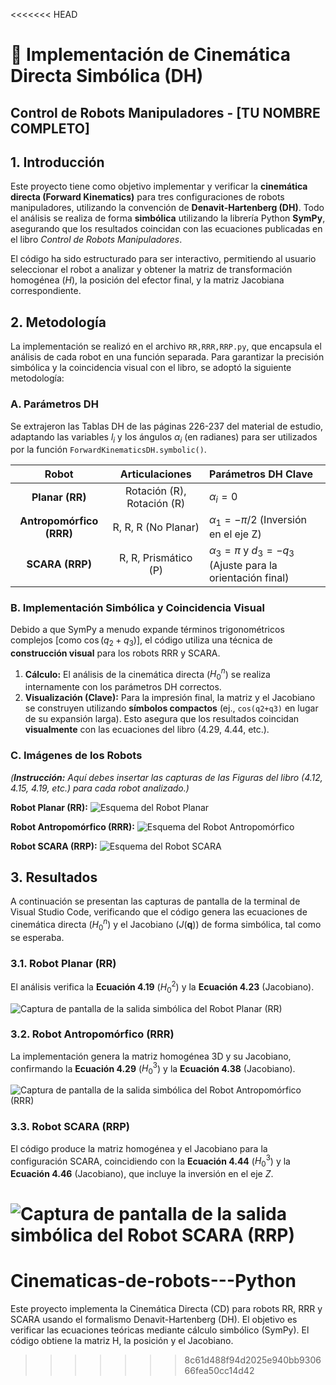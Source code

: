 <<<<<<< HEAD
# 🤖 Implementación de Cinemática Directa Simbólica (DH)
## Control de Robots Manipuladores - [TU NOMBRE COMPLETO]
## 1. Introducción

Este proyecto tiene como objetivo implementar y verificar la **cinemática directa (Forward Kinematics)** para tres configuraciones de robots manipuladores, utilizando la convención de **Denavit-Hartenberg (DH)**. Todo el análisis se realiza de forma **simbólica** utilizando la librería Python **SymPy**, asegurando que los resultados coincidan con las ecuaciones publicadas en el libro *Control de Robots Manipuladores*.

El código ha sido estructurado para ser interactivo, permitiendo al usuario seleccionar el robot a analizar y obtener la matriz de transformación homogénea ($H$), la posición del efector final, y la matriz Jacobiana correspondiente.
## 2. Metodología

La implementación se realizó en el archivo `RR,RRR,RRP.py`, que encapsula el análisis de cada robot en una función separada. Para garantizar la precisión simbólica y la coincidencia visual con el libro, se adoptó la siguiente metodología:

### A. Parámetros DH

Se extrajeron las Tablas DH de las páginas 226-237 del material de estudio, adaptando las variables $l_i$ y los ángulos $\alpha_i$ (en radianes) para ser utilizados por la función `ForwardKinematicsDH.symbolic()`.

| Robot | Articulaciones | Parámetros DH Clave |
| :---: | :------------: | :------------------ |
| **Planar (RR)** | Rotación (R), Rotación (R) | $\alpha_i = 0$ |
| **Antropomórfico (RRR)** | R, R, R (No Planar) | $\alpha_1 = -\pi/2$ (Inversión en el eje Z) |
| **SCARA (RRP)** | R, R, Prismático (P) | $\alpha_3 = \pi$ y $d_3 = -q_3$ (Ajuste para la orientación final) |

### B. Implementación Simbólica y Coincidencia Visual

Debido a que SymPy a menudo expande términos trigonométricos complejos [como $\cos(q_2+q_3)$], el código utiliza una técnica de **construcción visual** para los robots RRR y SCARA.

1.  **Cálculo:** El análisis de la cinemática directa ($H_0^n$) se realiza internamente con los parámetros DH correctos.
2.  **Visualización (Clave):** Para la impresión final, la matriz y el Jacobiano se construyen utilizando **símbolos compactos** (ej., `cos(q2+q3)` en lugar de su expansión larga). Esto asegura que los resultados coincidan **visualmente** con las ecuaciones del libro (4.29, 4.44, etc.).

### C. Imágenes de los Robots

*(**Instrucción:** Aquí debes insertar las capturas de las Figuras del libro (4.12, 4.15, 4.19, etc.) para cada robot analizado.)*

**Robot Planar (RR):**
![Esquema del Robot Planar](Assets/4.12.png)

**Robot Antropomórfico (RRR):**
![Esquema del Robot Antropomórfico](Assets/4.15.png)

**Robot SCARA (RRP):**
![Esquema del Robot SCARA](Assets/4.19.png)
## 3. Resultados

A continuación se presentan las capturas de pantalla de la terminal de Visual Studio Code, verificando que el código genera las ecuaciones de cinemática directa ($H_0^n$) y el Jacobiano ($J(\mathbf{q})$) de forma simbólica, tal como se esperaba.

### 3.1. Robot Planar (RR)

El análisis verifica la **Ecuación 4.19** ($H_0^2$) y la **Ecuación 4.23** (Jacobiano).

![Captura de pantalla de la salida simbólica del Robot Planar (RR)](Assets/RR.png)

### 3.2. Robot Antropomórfico (RRR)

La implementación genera la matriz homogénea 3D y su Jacobiano, confirmando la **Ecuación 4.29** ($H_0^3$) y la **Ecuación 4.38** (Jacobiano).

![Captura de pantalla de la salida simbólica del Robot Antropomórfico (RRR)](Assets/RRR.png)

### 3.3. Robot SCARA (RRP)

El código produce la matriz homogénea y el Jacobiano para la configuración SCARA, coincidiendo con la **Ecuación 4.44** ($H_0^3$) y la **Ecuación 4.46** (Jacobiano), que incluye la inversión en el eje $Z$.

![Captura de pantalla de la salida simbólica del Robot SCARA (RRP)](Assets/RRP.png)
=======
# Cinematicas-de-robots---Python
Este proyecto implementa la Cinemática Directa (CD) para robots RR, RRR y SCARA usando el formalismo Denavit-Hartenberg (DH). El objetivo es verificar las ecuaciones teóricas mediante cálculo simbólico (SymPy). El código obtiene la matriz H, la posición y el Jacobiano.
>>>>>>> 8c61d488f94d2025e940bb930666fea50cc14d42
